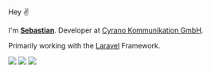 Hey ✌️

I'm [**Sebastian**](https://sebastian.pw). Developer at [Cyrano Kommunikation GmbH](https://cyrano.de).

Primarily working with the [Laravel](https://laravel.com) Framework.

[![](https://img.shields.io/badge/Follow_@sebastiancx1-blue?logo=twitter&logoColor=white&style=for-the-badge)](https://twitter.com/sebastiancx1)
[![](https://img.shields.io/badge/Linkedin-black?logo=linkedin&logoColor=white&style=for-the-badge&color=0077b5)](https://www.linkedin.com/in/sebastian-uhlig-6a1324182/)
[![](https://img.shields.io/badge/sebastian.pw-black?logoColor=white&style=for-the-badge&color=3053c6&label=Website&labelColor=black)](https://sebastian.pw)
